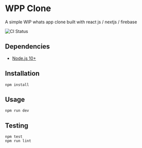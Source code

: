 # WPP Clone
A simple WIP whats app clone built with react js / nextjs / firebase


![CI Status](https://github.com/dennis90/wpp_clone/workflows/CI/badge.svg)

## Dependencies

* [Node.js 10+](https://nodejs.org/en/)

## Installation

```
npm install
```

## Usage

```
npm run dev
```


## Testing
```
npm test
npm run lint
```
